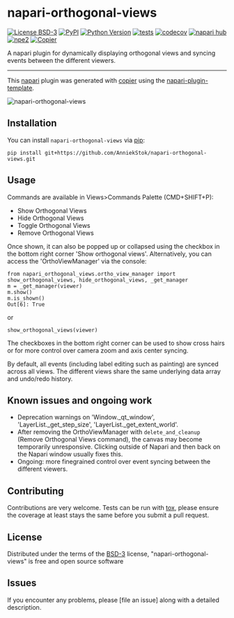 # napari-orthogonal-views

[![License BSD-3](https://img.shields.io/pypi/l/napari-orthogonal-views.svg?color=green)](https://github.com/AnniekStok/napari-orthogonal-views/raw/main/LICENSE)
[![PyPI](https://img.shields.io/pypi/v/napari-orthogonal-views.svg?color=green)](https://pypi.org/project/napari-orthogonal-views)
[![Python Version](https://img.shields.io/pypi/pyversions/napari-orthogonal-views.svg?color=green)](https://python.org)
[![tests](https://github.com/AnniekStok/napari-orthogonal-views/workflows/tests/badge.svg)](https://github.com/AnniekStok/napari-orthogonal-views/actions)
[![codecov](https://codecov.io/gh/AnniekStok/napari-orthogonal-views/branch/main/graph/badge.svg)](https://codecov.io/gh/AnniekStok/napari-orthogonal-views)
[![napari hub](https://img.shields.io/endpoint?url=https://api.napari-hub.org/shields/napari-orthogonal-views)](https://napari-hub.org/plugins/napari-orthogonal-views)
[![npe2](https://img.shields.io/badge/plugin-npe2-blue?link=https://napari.org/stable/plugins/index.html)](https://napari.org/stable/plugins/index.html)
[![Copier](https://img.shields.io/endpoint?url=https://raw.githubusercontent.com/copier-org/copier/master/img/badge/badge-grayscale-inverted-border-purple.json)](https://github.com/copier-org/copier)

A napari plugin for dynamically displaying orthogonal views and syncing events between the different viewers.

----------------------------------

This [napari] plugin was generated with [copier] using the [napari-plugin-template].


![napari-orthogonal-views](https://github.com/user-attachments/assets/dc4333c6-c801-42d1-9ad5-8f753ef47942)

<!--
Don't miss the full getting started guide to set up your new package:
https://github.com/napari/napari-plugin-template#getting-started

and review the napari docs for plugin developers:
https://napari.org/stable/plugins/index.html
-->

## Installation

You can install `napari-orthogonal-views` via [pip]:

```
pip install git+https://github.com/AnniekStok/napari-orthogonal-views.git
```
## Usage
Commands are available in Views>Commands Palette (CMD+SHIFT+P):
  - Show Orthogonal Views
  - Hide Orthogonal Views
  - Toggle Orthogonal Views
  - Remove Orthogonal Views

Once shown, it can also be popped up or collapsed using the checkbox in the bottom right corner 'Show orthogonal views'. 
Alternatively, you can access the 'OrthoViewManager' via the console:

```
from napari_orthogonal_views.ortho_view_manager import show_orthogonal_views, hide_orthogonal_views, _get_manager
m = _get_manager(viewer)
m.show()
m.is_shown()
Out[6]: True
```
or 
```
show_orthogonal_views(viewer)
```

The checkboxes in the bottom right corner can be used to show cross hairs or for more control over camera zoom and axis center syncing.

By default, all events (including label editing such as painting) are synced across all views. The different views share the same underlying data array and undo/redo history. 

## Known issues and ongoing work
- Deprecation warnings on 'Window._qt_window', 'LayerList._get_step_size', 'LayerList._get_extent_world'.
- After removing the OrthoViewManager with `delete_and_cleanup` (Remove Orthogonal Views command), the canvas may become temporarily unresponsive. Clicking outside of Napari and then back on the Napari window usually fixes this.
- Ongoing: more finegrained control over event syncing between the different viewers. 

## Contributing

Contributions are very welcome. Tests can be run with [tox], please ensure
the coverage at least stays the same before you submit a pull request.

## License

Distributed under the terms of the [BSD-3] license,
"napari-orthogonal-views" is free and open source software

## Issues

If you encounter any problems, please [file an issue] along with a detailed description.

[napari]: https://github.com/napari/napari
[copier]: https://copier.readthedocs.io/en/stable/
[@napari]: https://github.com/napari
[MIT]: http://opensource.org/licenses/MIT
[BSD-3]: http://opensource.org/licenses/BSD-3-Clause
[GNU GPL v3.0]: http://www.gnu.org/licenses/gpl-3.0.txt
[GNU LGPL v3.0]: http://www.gnu.org/licenses/lgpl-3.0.txt
[Apache Software License 2.0]: http://www.apache.org/licenses/LICENSE-2.0
[Mozilla Public License 2.0]: https://www.mozilla.org/media/MPL/2.0/index.txt
[napari-plugin-template]: https://github.com/napari/napari-plugin-template

[napari]: https://github.com/napari/napari
[tox]: https://tox.readthedocs.io/en/latest/
[pip]: https://pypi.org/project/pip/
[PyPI]: https://pypi.org/
